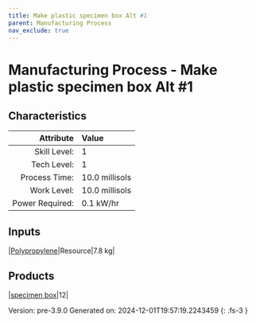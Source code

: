 ```yaml
---
title: Make plastic specimen box Alt #1
parent: Manufacturing Process
nav_exclude: true
---
```

# Manufacturing Process - Make plastic specimen box Alt #1


## Characteristics

| Attribute      | Value |
|--------:|:------|
|Skill Level:|1|
|Tech Level:|1|
|Process Time:|10.0 millisols|
|Work Level:|10.0 millisols|
|Power Required:|0.1 kW/hr|

## Inputs

|[Polypropylene](../resource/polypropylene.html)|Resource|7.8 kg|

## Products

|[specimen box](../null/specimen-box.html)|12|


Version: pre-3.9.0 Generated on: 2024-12-01T19:57:19.2243459
{: .fs-3 }

